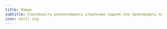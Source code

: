 ```yaml
---
title: Навык
subtitle: Способность реализовывать отдельные задачи или производить конкретные изделия при наличии всего необходимого для этого оборудования и материалов
icon: skill.svg
---
```

